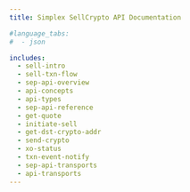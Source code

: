 ```yaml
---
title: Simplex SellCrypto API Documentation

#language_tabs:
#  - json

includes:
  - sell-intro
  - sell-txn-flow
  - sep-api-overview
  - api-concepts
  - api-types
  - sep-api-reference
  - get-quote
  - initiate-sell
  - get-dst-crypto-addr
  - send-crypto
  - xo-status
  - txn-event-notify
  - sep-api-transports
  - api-transports
---
```

